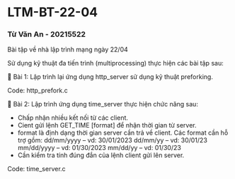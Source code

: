 # LTM-BT-22-04
### Từ Văn An - 20215522
Bài tập về nhà lập trình mạng ngày 22/04

Sử dụng kỹ thuật đa tiến trình (multiprocessing) thực hiện các bài tập sau:

🥩 Bài 1: Lập trình lại ứng dụng http_server sử dụng kỹ thuật preforking.

Code: http_prefork.c

🥐 Bài 2: Lập trình ứng dụng time_server thực hiện chức năng sau:
+ Chấp nhận nhiều kết nối từ các client.
+ Cient gửi lệnh GET_TIME [format] để nhận thời gian từ server.
+ format là định dạng thời gian server cần trả về client. Các format cần hỗ trợ gồm:
    dd/mm/yyyy – vd: 30/01/2023
    dd/mm/yy – vd: 30/01/23
    mm/dd/yyyy – vd: 01/30/2023
    mm/dd/yy – vd: 01/30/23
+ Cần kiểm tra tính đúng đắn của lệnh client gửi lên server.

Code: time_server.c
